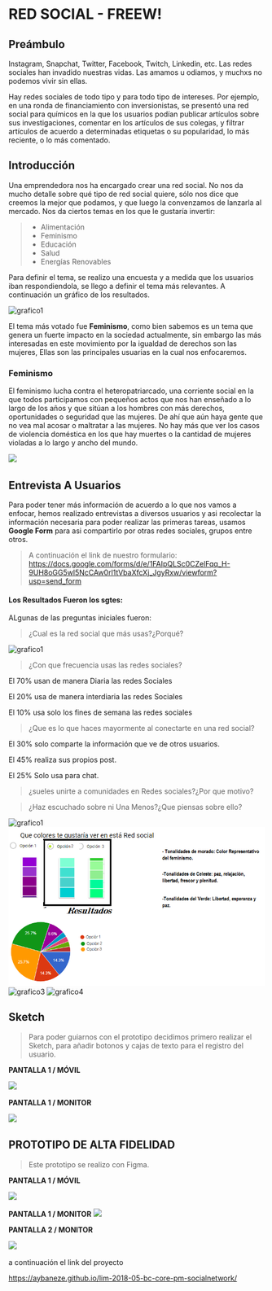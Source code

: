 # RED SOCIAL - FREEW!

## Preámbulo
Instagram, Snapchat, Twitter, Facebook, Twitch, Linkedin, etc. Las redes sociales han invadido nuestras vidas. Las amamos u odiamos, y muchxs no podemos vivir sin ellas.

Hay redes sociales de todo tipo y para todo tipo de intereses. Por ejemplo, en una ronda de financiamiento con inversionistas, se presentó una red social para químicos en la que los usuarios podían publicar artículos sobre sus investigaciones, comentar en los artículos de sus colegas, y filtrar artículos de acuerdo a determinadas etiquetas o su popularidad, lo más reciente, o lo más comentado.

## Introducción
Una emprendedora nos ha encargado crear una red social. No nos da mucho detalle sobre qué tipo de red social quiere, sólo nos dice que creemos la mejor que podamos, y que luego la convenzamos de lanzarla al mercado. Nos da ciertos temas en los que le gustaría invertir:

>- Alimentación
>- Feminismo
>- Educación
>- Salud
>- Energías Renovables


Para definir el tema, se realizo una encuesta y a medida que los usuarios iban respondiendola, se llego a definir el tema más relevantes. A continuación un gráfico de los resultados.

![grafico1](https://github.com/aybaneze/lim-2018-05-bc-core-pm-socialnetwork/blob/develop/Fotos_Encuesta/temas.png)

El tema más votado fue **Feminismo**, como bien sabemos es un tema que genera un fuerte impacto en la sociedad actualmente, sin embargo las más interesadas en este movimiento por la igualdad de derechos son las mujeres, Ellas son las principales usuarias en la cual nos enfocaremos.

### Feminismo
El feminismo lucha contra el heteropatriarcado, una corriente social en la que todos participamos con pequeños actos que nos han enseñado a lo largo de los años y que sitúan a los hombres con más derechos, oportunidades o seguridad que las mujeres. De ahí que aún haya gente que no vea mal acosar o maltratar a las mujeres. No hay más que ver los casos de violencia doméstica en los que hay muertes o la cantidad de mujeres violadas a lo largo y ancho del mundo.

![](http://sv.emedemujer.com/wp-content/uploads/sites/14/2017/03/FEMINISMO.jpg)

## Entrevista A Usuarios

Para poder tener más información de acuerdo a lo que nos vamos a enfocar, hemos realizado entrevistas a diversos usuarios y asi recolectar la información necesaria para poder realizar las primeras tareas, usamos **Google Form** para asi compartirlo por otras redes sociales, grupos entre otros.

> A continuación el link de nuestro formulario:
https://docs.google.com/forms/d/e/1FAIpQLSc0CZelFqq_H-9UH8oGG5wl5NcCAw0rl1tVbaXfcXj_JgyRxw/viewform?usp=send_form

#### Los Resultados Fueron los sgtes:

ALgunas de las preguntas iniciales fueron:

> ¿Cual es la red social que más usas?¿Porqué?

![grafico1](https://github.com/aybaneze/lim-2018-05-bc-core-pm-socialnetwork/blob/develop/Fotos_Encuesta/RedesSociales.png)

> ¿Con que frecuencia usas las redes sociales?

El 70% usan de manera Diaria las redes Sociales

El 20% usa de manera interdiaria las redes Sociales

El 10% usa solo los fines de semana las redes sociales

> ¿Que es lo que haces mayormente al conectarte en una red social?

El 30% solo comparte la información que ve de otros usuarios.

El 45% realiza sus propios post.

El 25% Solo usa para chat.
 
> ¿sueles unirte a comunidades en Redes sociales?¿Por que motivo?



> ¿Haz escuchado sobre ni Una Menos?¿Que piensas sobre ello?

![grafico1](https://github.com/aybaneze/lim-2018-05-bc-core-pm-socialnetwork/blob/develop/Fotos_Encuesta/grafico1.png)
![grafico2](https://github.com/aybaneze/lim-2018-05-bc-core-pm-socialnetwork/blob/develop/Fotos_Encuesta/grafico2.png)
![grafico3](https://github.com/aybaneze/lim-2018-05-bc-core-pm-socialnetwork/blob/develop/Fotos_Encuesta/grafico3.png)
![grafico4](https://github.com/aybaneze/lim-2018-05-bc-core-pm-socialnetwork/blob/develop/Fotos_Encuesta/grafico4.png)




## Sketch

> Para poder guiarnos con el prototipo decidimos primero realizar el Sketch, para añadir botonos y cajas de texto para el registro del usuario.

**PANTALLA 1 / MÓVIL** 

![](https://github.com/aybaneze/lim-2018-05-bc-core-pm-socialnetwork/blob/develop/Sketch/sketch1.jpg)

**PANTALLA 1 / MONITOR** 

![](https://github.com/aybaneze/lim-2018-05-bc-core-pm-socialnetwork/blob/develop/Sketch/sketch2.jpeg)



## PROTOTIPO DE ALTA FIDELIDAD

>Este prototipo se realizo con Figma.

**PANTALLA 1 / MÓVIL** 

![](https://github.com/aybaneze/lim-2018-05-bc-core-pm-socialnetwork/blob/develop/Sketch/figma1.png)

**PANTALLA 1 / MONITOR** 
![](https://github.com/aybaneze/lim-2018-05-bc-core-pm-socialnetwork/blob/develop/Sketch/figma2.png)

**PANTALLA 2 / MONITOR** 

![](https://github.com/aybaneze/lim-2018-05-bc-core-pm-socialnetwork/blob/develop/Sketch/figma3.png)

a continuación el link del proyecto

https://aybaneze.github.io/lim-2018-05-bc-core-pm-socialnetwork/